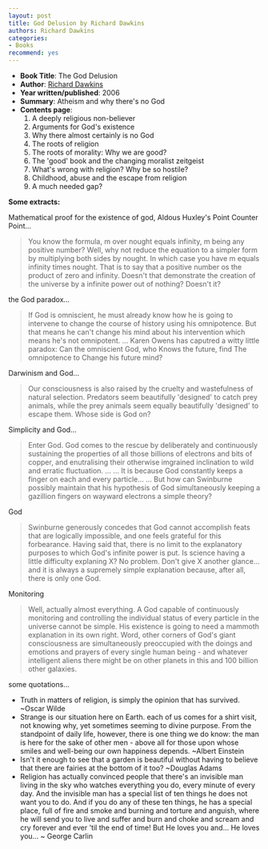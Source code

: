 ```yaml
---
layout: post
title: God Delusion by Richard Dawkins
authors: Richard Dawkins
categories:
- Books
recommend: yes
---
```



- **Book Title**: The God Delusion
- **Author**: [Richard Dawkins ](http://richarddawkins.net/)
- **Year written/published**: 2006
- **Summary**: Atheism and why there's no God
- **Contents page**:
  1. A deeply religious non-believer
  2. Arguments for God's existence
  3. Why there almost certainly is no God
  4. The roots of religion
  5. The roots of morality: Why we are good?
  6. The 'good' book and the changing moralist zeitgeist
  7. What's wrong with religion? Why be so hostile?
  8. Childhood, abuse and the escape from religion
  9. A much needed gap?

**Some extracts:**

Mathematical proof for the existence of god, Aldous Huxley's Point Counter Point...

> You know the formula, m over nought equals infinity, m being any positive number? Well, why not reduce the equation to a simpler form by multiplying both sides by nought. In which case you have m equals infinity times nought. That is to say that a positive number os the product of zero and infinity. Doesn't that demonstrate the creation of the universe by a infinite power out of nothing? Doesn't it?

the God paradox...

> If God is omniscient, he must already know how he is going to intervene to change the course of history using his omnipotence. But that means he can't change his mind about his intervention which means he's not omnipotent. ... Karen Owens has caputred a witty little paradox: Can the omniscient God, who Knows the future, find The omnipotence to Change his future mind?

Darwinism and God...

> Our consciousness is also raised by the cruelty and wastefulness of natural selection. Predators seem beautifully 'designed' to catch prey animals, while the prey animals seem equally beautifully 'designed' to escape them. Whose side is God on?

Simplicity and God...

> Enter God. God comes to the rescue by deliberately and continuously sustaining the properties of all those billions of electrons and bits of copper, and enutralising their otherwise imgrained inclination to wild and erratic fluctuation. ... ... It is because God constantly keeps a finger on each and every particle... ... But how can Swinburne possibly maintain that his hypothesis of God simultaneously keeping a gazillion fingers on wayward electrons a simple theory?

God

> Swinburne generously concedes that God cannot accomplish feats that are logically impossible, and one feels grateful for this forbearance. Having said that, there is no limit to the explanatory purposes to which God's infinite power is put. Is science having a little difficulty explaning X? No problem. Don't give X another glance... and it is always a supremely simple explanation because, after all, there is only one God.

Monitoring

> Well, actually almost everything. A God capable of continuously monitoring and controlling the individual status of every particle in the universe cannot be simple. His existence is going to need a mammoth explanation in its own right. Word, other corners of God's giant consciousness are simultaneously preoccupied with the doings and emotions and prayers of every single human being - and whatever intelligent aliens there might be on other planets in this and 100 billion other galaxies.

some quotations...

- Truth in matters of religion, is simply the opinion that has survived. ~Oscar Wilde
- Strange is our situation here on Earth. each of us comes for a shirt visit, not knowing why, yet sometimes seeming to divine purpose. From the standpoint of daily life, however, there is one thing we do know: the man is here for the sake of other men - above all for those upon whose smiles and well-being our own happiness depends. ~Albert Einstein
- Isn't it enough to see that a garden is beautiful without having to believe that there are fairies at the bottom of it too? ~Douglas Adams
- Religion has actually convinced people that there's an invisible man living in the sky who watches everything you do, every minute of every day. And the invisible man has a special list of ten things he does not want you to do. And if you do any of these ten things, he has a special place, full of fire and smoke and burning and torture and anguish, where he will send you to live and suffer and burn and choke and scream and cry forever and ever 'til the end of time! But He loves you and... He loves you... ~ George Carlin
